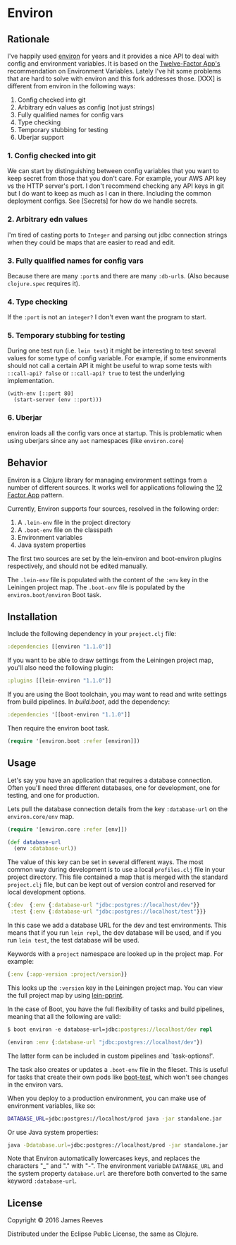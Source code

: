 # Environ

## Rationale

I've happily used [environ](http://github.com/weavejester/environ) for years and it provides
a nice API to deal with config and environment variables. It is based on the
[Twelve-Factor App's](https://12factor.net/config) recommendation on Environment Variables.
Lately I've hit some problems that are hard to solve with environ and this fork addresses those.
[XXX] is different from environ in the following ways:

1. Config checked into git
2. Arbitrary edn values as config (not just strings)
3. Fully qualified names for config vars
4. Type checking
5. Temporary stubbing for testing
6. Uberjar support

### 1. Config checked into git

We can start by distinguishing between config variables that you want to keep secret from those
that you don't care. For example, your AWS API key vs the HTTP server's port. I don't recommend
checking any API keys in git but I do want to keep as much as I can in there. Including the
common deployment configs. See [Secrets] for how do we handle secrets.

### 2. Arbitrary edn values

I'm tired of casting ports to `Integer` and parsing out jdbc connection strings when they could
be maps that are easier to read and edit.

### 3. Fully qualified names for config vars

Because there are many `:port`s and there are many `:db-url`s. (Also because `clojure.spec`
requires it).

### 4. Type checking

If the `:port` is not an `integer?` I don't even want the program to start.

### 5. Temporary stubbing for testing

During one test run (i.e. `lein test`) it might be interesting to test several values for some
type of config variable. For example, if some environments should not call a certain API it might
be useful to wrap some tests with `::call-api? false` or `::call-api? true` to test the
underlying implementation.

```
(with-env [::port 80]
  (start-server (env ::port)))
```

### 6. Uberjar

environ loads all the config vars once at startup. This is problematic when using uberjars
since any `aot` namespaces (like `environ.core`)

## Behavior

Environ is a Clojure library for managing environment settings from a
number of different sources. It works well for applications following
the [12 Factor App](http://12factor.net/) pattern.

Currently, Environ supports four sources, resolved in the following
order:

1. A `.lein-env` file in the project directory
2. A `.boot-env` file on the classpath
3. Environment variables
4. Java system properties

The first two sources are set by the lein-environ and boot-environ
plugins respectively, and should not be edited manually.

The `.lein-env` file is populated with the content of the `:env` key
in the Leiningen project map. The `.boot-env` file is populated by the
`environ.boot/environ` Boot task.


## Installation

Include the following dependency in your `project.clj` file:

```clojure
:dependencies [[environ "1.1.0"]]
```

If you want to be able to draw settings from the Leiningen project
map, you'll also need the following plugin:

```clojure
:plugins [[lein-environ "1.1.0"]]
```

If you are using the Boot toolchain, you may want to read and write
settings from build pipelines. In *build.boot*, add the dependency:

```clojure
:dependencies '[[boot-environ "1.1.0"]]
```

Then require the environ boot task.

```clojure
(require '[environ.boot :refer [environ]])
```


## Usage

Let's say you have an application that requires a database connection.
Often you'll need three different databases, one for development, one
for testing, and one for production.

Lets pull the database connection details from the key `:database-url`
on the `environ.core/env` map.

```clojure
(require '[environ.core :refer [env]])

(def database-url
  (env :database-url))
```

The value of this key can be set in several different ways. The most
common way during development is to use a local `profiles.clj` file in
your project directory. This file contained a map that is merged with
the standard `project.clj` file, but can be kept out of version
control and reserved for local development options.

```clojure
{:dev  {:env {:database-url "jdbc:postgres://localhost/dev"}}
 :test {:env {:database-url "jdbc:postgres://localhost/test"}}}
```

In this case we add a database URL for the dev and test environments.
This means that if you run `lein repl`, the dev database will be used,
and if you run `lein test`, the test database will be used.

Keywords with a `project` namespace are looked up in the project
map. For example:

```clojure
{:env {:app-version :project/version}}
```

This looks up the `:version` key in the Leiningen project map. You can
view the full project map by using [lein-pprint][].

In the case of Boot, you have the full flexibility of tasks and build
pipelines, meaning that all the following are valid:

```clojure
$ boot environ -e database-url=jdbc:postgres://localhost/dev repl
```

```clojure
(environ :env {:database-url "jdbc:postgres://localhost/dev"})
```

The latter form can be included in custom pipelines and `task-options!'.

The task also creates or updates a `.boot-env` file in the fileset.
This is useful for tasks that create their own pods like
[boot-test][], which won't see changes in the environ vars.

When you deploy to a production environment, you can make use of
environment variables, like so:

```bash
DATABASE_URL=jdbc:postgres://localhost/prod java -jar standalone.jar
```

Or use Java system properties:

```bash
java -Ddatabase.url=jdbc:postgres://localhost/prod -jar standalone.jar
```

Note that Environ automatically lowercases keys, and replaces the
characters "_" and "." with "-". The environment variable
`DATABASE_URL` and the system property `database.url` are therefore
both converted to the same keyword `:database-url`.

[lein-pprint]: https://github.com/technomancy/leiningen/tree/master/lein-pprint
[boot-test]:   https://github.com/adzerk-oss/boot-test


## License

Copyright © 2016 James Reeves

Distributed under the Eclipse Public License, the same as Clojure.
